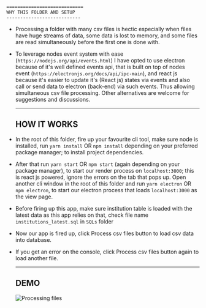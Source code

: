     ============================
    WHY THIS FOLDER AND SETUP
    ---------------------------
*   Processing a folder with many csv files is hectic especially when files have
huge streams of data, some data is lost to memory, and some files are read
simultaneously before the first one is done with.
*   To leverage nodes event system with ease (`https://nodejs.org/api/events.html`)
I have opted to use electron because of it's well defined events api, that is  built on top
of nodes event (`https://electronjs.org/docs/api/ipc-main`), and react js because
it's easier to update it's (React js) states via events and also call or send data
to electron (back-end) via such events. Thus allowing simultaneous csv file processing.
    Other alternatives are welcome for suggestions and discussions.
    
    ---------------
    HOW IT WORKS
    ----------------
*   In the root of this folder, fire up your favourite cli tool, make sure node is installed,
run `yarn install` OR `npm install` depending on your preferred package manager; to install
project dependencies.

*   After that run `yarn start` OR `npm start` (again depending on your package manager), to
start our render process on `localhost:3000`; this is react js powered, ignore the errors on
the tab that pops up. Open another cli window in the root of this folder and run `yarn electron`
OR `npm electron`, to start our electron process that loads `localhost:3000` as the view page.

*   Before firing up this app, make sure institution table is loaded with the latest data
as this app relies on that, check file name `institutions_latest.sql` in `SQLs` folder

*   Now our app is fired up, click Process csv files button to load csv data into database.
*   If you get an error on the console, click Process csv files button again to load another file.

    
    ---------------
    DEMO
    ----------------
    ![Processing files](assets/git/medhack_app_gif.gif)
